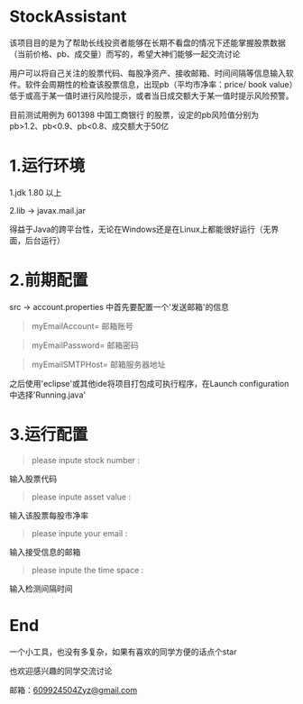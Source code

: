 # StockAssistant
  该项目目的是为了帮助长线投资者能够在长期不看盘的情况下还能掌握股票数据（当前价格、pb、成交量）而写的，希望大神们能够一起交流讨论
  
  用户可以将自己关注的股票代码、每股净资产、接收邮箱、时间间隔等信息输入软件。软件会周期性的检查该股票信息，出现pb（平均市净率：price/ book value）低于或高于某一值时进行风险提示，或者当日成交额大于某一值时提示风险预警。
  
  目前测试用例为 601398 中国工商银行 的股票，设定的pb风险值分别为 pb>1.2、pb<0.9、pb<0.8、成交额大于50亿

# 1.运行环境
1.jdk 1.80 以上

2.lib -> javax.mail.jar

得益于Java的跨平台性，无论在Windows还是在Linux上都能很好运行（无界面，后台运行）

# 2.前期配置
src -> account.properties 中首先要配置一个'发送邮箱'的信息
>    myEmailAccount=  邮箱账号

>    myEmailPassword= 邮箱密码

>    myEmailSMTPHost= 邮箱服务器地址

之后使用'eclipse'或其他ide将项目打包成可执行程序，在Launch configuration中选择'Running.java'

# 3.运行配置
>    please inpute stock number :

输入股票代码
>    please inpute asset value :

输入该股票每股市净率
>    please inpute your email :

输入接受信息的邮箱
>    please inpute the time space :

输入检测间隔时间

# End
一个小工具，也没有多复杂，如果有喜欢的同学方便的话点个star

也欢迎感兴趣的同学交流讨论

邮箱：609924504Zyz@gmail.com
